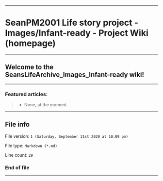 
***

# SeanPM2001 Life story project - Images/Infant-ready - Project Wiki (homepage)

***

## Welcome to the SeansLifeArchive_Images_Infant-ready wiki!

***

### Featured articles:

> * None, at the moment.

***

## File info

File version: `1 (Saturday, September 21st 2020 at 10:09 pm)`

File type: `Markdown (*.md)`

Line count: `29`

### End of file

***
